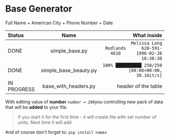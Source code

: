 # Base Generator
Full Name + American City + Phone Number + Date 

| Status       | Name                 | What inside                                                          |
| :-           | :-:                  | ------------:                                                        |
| DONE         |simple_base.py        |`Melissa Long    Redlands      620-591-4610      1996-02-26 16:36:30` |
| DONE         |simple_base_beauty.py |`100% ██████████ 250/250 [00:06<00:00, 39.16it/s]`                    |
| IN PROGRESS  |base_with_headers.py  |header of the table                                                   |

With editing value of **number** `number = 200`you controlling new pack of data that will be **added** to your file.
> If you start it for the first time - it will create file with set number of units. Next time it will add

And of course don't forget to:
`pip install names`
